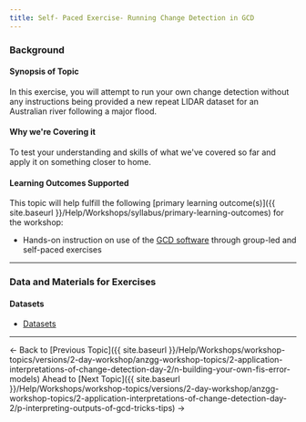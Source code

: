 ```yaml
---
title: Self- Paced Exercise- Running Change Detection in GCD
---
```


### Background

#### Synopsis of Topic

In this exercise, you will attempt to run your own change detection without any instructions being provided a new repeat LIDAR dataset for an Australian river following a major flood. 

#### Why we're Covering it

To test your understanding and skills of what we've covered so far and apply it on something closer to home.

#### Learning Outcomes Supported

This topic will help fulfill the following [primary learning outcome(s)]({{ site.baseurl }}/Help/Workshops/syllabus/primary-learning-outcomes) for the workshop:

- Hands-on instruction on use of the [GCD software](http://www.joewheaton.org/Home/research/software/GCD) through group-led and self-paced exercises

------

### Data and Materials for Exercises

#### Datasets

- [Datasets](http://etal.usu.edu/GCD/Workshop/2014_ANZGG/Excercises/O_Lockyer.zip)

------

← Back to [Previous Topic]({{ site.baseurl }}/Help/Workshops/workshop-topics/versions/2-day-workshop/anzgg-workshop-topics/2-application-interpretations-of-change-detection-day-2/n-building-your-own-fis-error-models)                Ahead to [Next Topic]({{ site.baseurl }}/Help/Workshops/workshop-topics/versions/2-day-workshop/anzgg-workshop-topics/2-application-interpretations-of-change-detection-day-2/p-interpreting-outputs-of-gcd-tricks-tips) →